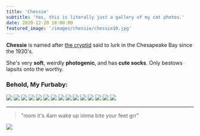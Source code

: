```yaml
---
title: 'Chessie'
subtitle: 'Yes, this is literally just a gallery of my cat photos.'
date: 2020-12-20 18:00:00
featured_image: '/images/chessie/chessie10.jpg'
---
```


**Chessie** is named after [the cryptid](https://en.wikipedia.org/wiki/Chessie_(sea_monster)) said to lurk in the Chesapeake Bay since the 1930's.

She's very **soft**, weirdly **photogenic**, and has **cute socks**. Only bestows lapsits onto the worthy.

### Behold, My Furbaby:

<div class="gallery" data-columns="3">
	<img src="/images/chessie/chessie1.jpg">
	<img src="/images/chessie/chessie15.jpg">
	<img src="/images/chessie/chessie3.jpg">
	<img src="/images/chessie/chessie9.jpg">
	<img src="/images/chessie/chessie10.jpg">
	<img src="/images/chessie/chessie5.jpg">
	<img src="/images/chessie/chessie7.jpg">
	<img src="/images/chessie/chessie11.jpg">
	<img src="/images/chessie/chessie4.jpg">
	<img src="/images/chessie/chessie8.jpg">
	<img src="/images/chessie/chessie2.jpg">
	<img src="/images/chessie/chessie13.jpg">
	<img src="/images/chessie/chessie12.jpg">
	<img src="/images/chessie/chessie14.jpg">
	<img src="/images/chessie/chessie6.jpg">
</div>

---

> "mom it's 4am wake up imma bite your feet grr"

![](/images/chessie/chessie16.jpg)
